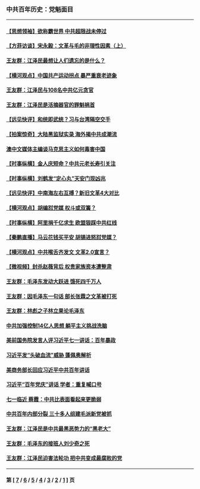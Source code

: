 ### 中共百年历史：党魁面目
---
#### [【思想领袖】欲称霸世界 中共超限战未停过](../../pages/nf1176107/n13745142.md?11240430) 
#### [【方菲访谈】宋永毅：文革与毛的非理性因素（上）](../../pages/nf1176107/n13469956.md?11240430) 
#### [王友群：江泽民最想让人们遗忘的是什么？](../../pages/nf1176107/n13408949.md?11240430) 
#### [【横河观点】中国共产运动拐点 暴严重衰老迹象](../../pages/nf1176107/n13388333.md?11240430) 
#### [王友群：江泽民与108名中共亿元贪官](../../pages/nf1176107/n13352358.md?11240430) 
#### [王友群：江泽民是活摘器官的罪魁祸首](../../pages/nf1176107/n13336903.md?11240430) 
#### [【远见快评】和统即武统？习与台湾隔空交手](../../pages/nf1176107/n13297739.md?11240430) 
#### [【拍案惊奇】大陆黑监狱实录 海外揭中共成潮流](../../pages/nf1176107/n13288853.md?11240430) 
#### [澳中文媒体主编谈马克思主义如何毒害中国](../../pages/nf1176107/n13257387.md?11240430) 
#### [【时事纵横】金人庆短命？中共元老长寿引关注](../../pages/nf1176107/n13217934.md?11240430) 
#### [【时事纵横】刘鹤发“定心丸”天安门现凶兆](../../pages/nf1176107/n13215416.md?11240430) 
#### [【远见快评】中南海左右互搏？新旧文革4大对比](../../pages/nf1176107/n13214745.md?11240430) 
#### [【横河观点】胡编怼党媒 权斗或双簧？](../../pages/nf1176107/n13210864.md?11240430) 
#### [【时事纵横】阿里捐千亿求生 欧盟狠踩中共红线](../../pages/nf1176107/n13206431.md?11240430) 
#### [【秦鹏直播】马云花钱买平安 胡锡进怒怼党媒？](../../pages/nf1176107/n13206392.md?11240430) 
#### [【横河观点】中共喉舌齐发文 文革2.0宣言？](../../pages/nf1176107/n13201248.md?11240430) 
#### [【微视频】封杀赵薇背后 权贵家族资本遭整肃](../../pages/nf1176107/n13197798.md?11240430) 
#### [王友群：毛泽东发动大跃进 饿死四千万人](../../pages/nf1176107/n13177158.md?11240430) 
#### [王友群：因毛泽东一句话 部长张霖之文革被打死](../../pages/nf1176107/n13161711.md?11240430) 
#### [王友群：林彪之子林立果论毛泽东](../../pages/nf1176107/n13128622.md?11240430) 
#### [中共加强控制14亿人思想 躺平主义挑战洗脑](../../pages/nf1176107/n13094299.md?11240430) 
#### [美前国务院发言人评习近平七一讲话：百年暴政](../../pages/nf1176107/n13066986.md?11240430) 
#### [习近平发“头破血流”威胁 蓬佩奥解析](../../pages/nf1176107/n13063604.md?11240430) 
#### [美商务部长回应习近平中共百年讲话](../../pages/nf1176107/n13062903.md?11240430) 
#### [习近平“百年党庆”讲话 学者：重复喊口号](../../pages/nf1176107/n13061411.md?11240430) 
#### [七一临近 蔡霞：中共比表面看起来更脆弱](../../pages/nf1176107/n13056418.md?11240430) 
#### [中共百年内部分裂 三十多人组建毛派新党被抓](../../pages/nf1176107/n13044023.md?11240430) 
#### [王友群：江泽民是中共最黑恶势力的“黑老大”](../../pages/nf1176107/n13022180.md?11240430) 
#### [王友群：毛泽东的接班人刘少奇之死](../../pages/nf1176107/n12991772.md?11240430) 
#### [王友群：江泽民迫害法轮功 把中共变成最腐败的党](../../pages/nf1176107/n12947347.md?11240430) 

---
#### 第 [ [7](./7.md?11240430) / [6](./6.md?11240430) / [5](./5.md?11240430) / [4](./4.md?11240430) / [3](./3.md?11240430) / [2](./2.md?11240430) / [1](./1.md?11240430) ] 页
